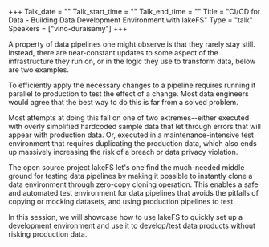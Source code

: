 +++
Talk_date = ""
Talk_start_time = ""
Talk_end_time = ""
Title = "CI/CD for Data - Building Data Development Environment with lakeFS"
Type = "talk"
Speakers = ["vino-duraisamy"]
+++

A property of data pipelines one might observe is that they rarely stay still. Instead, there are near-constant updates to some aspect of the infrastructure they run on, or in the logic they use to transform data, below are two examples.

To efficiently apply the necessary changes to a pipeline requires running it parallel to production to test the effect of a change. Most data engineers would agree that the best way to do this is far from a solved problem.

Most attempts at doing this fall on one of two extremes--either executed with overly simplified hardcoded sample data that let through errors that will appear with production data. Or, executed in a maintenance-intensive test environment that requires duplicating the production data, which also ends up massively increasing the risk of a breach or data privacy violation.

The open source project lakeFS let's one find the much-needed middle ground for testing data pipelines by making it possible to instantly clone a data environment through zero-copy cloning operation. This enables a safe and automated test environment for data pipelines that avoids the pitfalls of copying or mocking datasets, and using production pipelines to test.

In this session, we will showcase how to use lakeFS to quickly set up a development environment and use it to develop/test data products without risking production data.